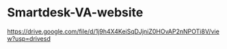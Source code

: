 # Smartdesk-VA-website
https://drive.google.com/file/d/1j9h4X4KeiSqDJjniZ0HOvAP2nNPOTi8V/view?usp=drivesd

